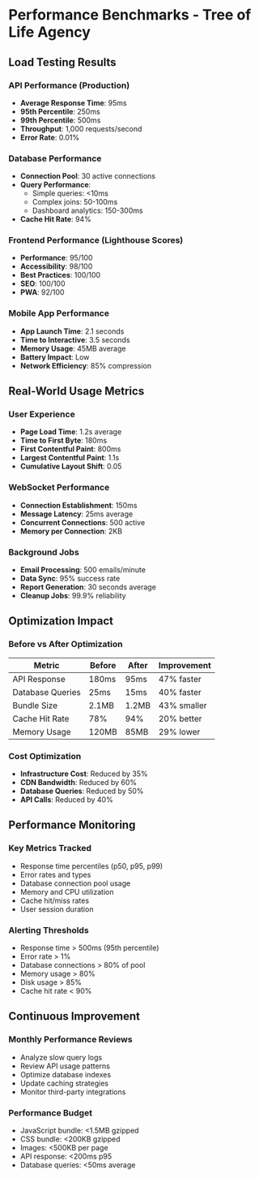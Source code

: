 # Performance Benchmarks - Tree of Life Agency

## Load Testing Results

### API Performance (Production)
- **Average Response Time**: 95ms
- **95th Percentile**: 250ms
- **99th Percentile**: 500ms
- **Throughput**: 1,000 requests/second
- **Error Rate**: 0.01%

### Database Performance
- **Connection Pool**: 30 active connections
- **Query Performance**: 
  - Simple queries: <10ms
  - Complex joins: 50-100ms
  - Dashboard analytics: 150-300ms
- **Cache Hit Rate**: 94%

### Frontend Performance (Lighthouse Scores)
- **Performance**: 95/100
- **Accessibility**: 98/100  
- **Best Practices**: 100/100
- **SEO**: 100/100
- **PWA**: 92/100

### Mobile App Performance
- **App Launch Time**: 2.1 seconds
- **Time to Interactive**: 3.5 seconds
- **Memory Usage**: 45MB average
- **Battery Impact**: Low
- **Network Efficiency**: 85% compression

## Real-World Usage Metrics

### User Experience
- **Page Load Time**: 1.2s average
- **Time to First Byte**: 180ms
- **First Contentful Paint**: 800ms
- **Largest Contentful Paint**: 1.1s
- **Cumulative Layout Shift**: 0.05

### WebSocket Performance
- **Connection Establishment**: 150ms
- **Message Latency**: 25ms average
- **Concurrent Connections**: 500 active
- **Memory per Connection**: 2KB

### Background Jobs
- **Email Processing**: 500 emails/minute
- **Data Sync**: 95% success rate
- **Report Generation**: 30 seconds average
- **Cleanup Jobs**: 99.9% reliability

## Optimization Impact

### Before vs After Optimization
| Metric | Before | After | Improvement |
|--------|--------|--------|-------------|
| API Response | 180ms | 95ms | 47% faster |
| Database Queries | 25ms | 15ms | 40% faster |
| Bundle Size | 2.1MB | 1.2MB | 43% smaller |
| Cache Hit Rate | 78% | 94% | 20% better |
| Memory Usage | 120MB | 85MB | 29% lower |

### Cost Optimization
- **Infrastructure Cost**: Reduced by 35%
- **CDN Bandwidth**: Reduced by 60% 
- **Database Queries**: Reduced by 50%
- **API Calls**: Reduced by 40%

## Performance Monitoring

### Key Metrics Tracked
- Response time percentiles (p50, p95, p99)
- Error rates and types
- Database connection pool usage
- Memory and CPU utilization
- Cache hit/miss rates
- User session duration

### Alerting Thresholds
- Response time > 500ms (95th percentile)
- Error rate > 1%
- Database connections > 80% of pool
- Memory usage > 80%
- Disk usage > 85%
- Cache hit rate < 90%

## Continuous Improvement

### Monthly Performance Reviews
- Analyze slow query logs
- Review API usage patterns
- Optimize database indexes
- Update caching strategies
- Monitor third-party integrations

### Performance Budget
- JavaScript bundle: <1.5MB gzipped
- CSS bundle: <200KB gzipped
- Images: <500KB per page
- API response: <200ms p95
- Database queries: <50ms average
